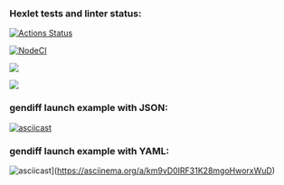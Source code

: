 ### Hexlet tests and linter status:
[![Actions Status](https://github.com/AnastasiyaBachinina/frontend-project-lvl2/workflows/hexlet-check/badge.svg)](https://github.com/AnastasiyaBachinina/frontend-project-lvl2/actions)

[![NodeCI](https://github.com/AnastasiyaBachinina/frontend-project-lvl2/workflows/NodeCI/badge.svg)](https://github.com/AnastasiyaBachinina/frontend-project-lvl2/actions/workflows/nodejs.yml)

<a href="https://codeclimate.com/github/AnastasiyaBachinina/frontend-project-lvl2/maintainability"><img src="https://api.codeclimate.com/v1/badges/292fe09f75639a3650f9/maintainability" /></a>

<a href="https://codeclimate.com/github/AnastasiyaBachinina/frontend-project-lvl2/test_coverage"><img src="https://api.codeclimate.com/v1/badges/292fe09f75639a3650f9/test_coverage" /></a>

### gendiff launch example with JSON: 
 [![asciicast](https://asciinema.org/a/aQoaLDFfC0lhyFfW36ktg17V6.svg)](https://asciinema.org/a/aQoaLDFfC0lhyFfW36ktg17V6)

 ### gendiff launch example with YAML:
 ![asciicast](https://asciinema.org/a/km9vD0IRF31K28mgoHworxWuD.svg)](https://asciinema.org/a/km9vD0IRF31K28mgoHworxWuD)